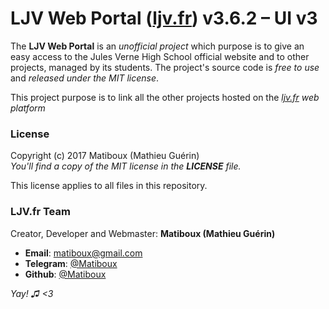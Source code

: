 # LJV Web Portal ([ljv.fr](https://ljv.fr/)) v3.6.2 – UI v3

The **LJV Web Portal** is an *unofficial project* which purpose is to give an easy access to the Jules Verne High School official website and to other projects, managed by its students. The project's source code is *free to use* and *released under the MIT license*.

This project purpose is to link all the other projects hosted on the *[ljv.fr](https://ljv.fr/) web platform*

### License

Copyright (c) 2017 Matiboux (Mathieu Guérin)  
*You'll find a copy of the MIT license in the **LICENSE** file.*

This license applies to all files in this repository.

### LJV.fr Team

Creator, Developer and Webmaster: **Matiboux (Mathieu Guérin)**
 - **Email**: [matiboux@gmail.com](mailto:matiboux@gmail.com)
 - **Telegram**: [@Matiboux](https://t.me/Matiboux)
 - **Github**: [@Matiboux](https://github.com/Matiboux)

*Yay! ♫ <3*
